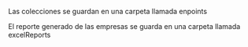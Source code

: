 Las colecciones se guardan en una carpeta llamada enpoints

El reporte generado de las empresas se guarda en una carpeta llamada excelReports

